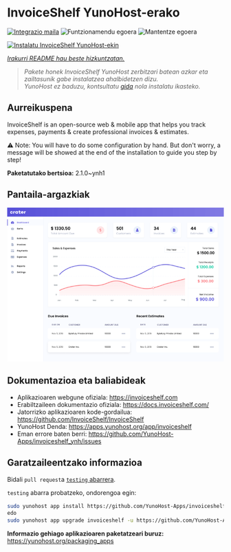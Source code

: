 <!--
Ohart ongi: README hau automatikoki sortu da <https://github.com/YunoHost/apps/tree/master/tools/readme_generator>ri esker
EZ editatu eskuz.
-->

# InvoiceShelf YunoHost-erako

[![Integrazio maila](https://apps.yunohost.org/badge/integration/invoiceshelf)](https://ci-apps.yunohost.org/ci/apps/invoiceshelf/)
![Funtzionamendu egoera](https://apps.yunohost.org/badge/state/invoiceshelf)
![Mantentze egoera](https://apps.yunohost.org/badge/maintained/invoiceshelf)

[![Instalatu InvoiceShelf YunoHost-ekin](https://install-app.yunohost.org/install-with-yunohost.svg)](https://install-app.yunohost.org/?app=invoiceshelf)

*[Irakurri README hau beste hizkuntzatan.](./ALL_README.md)*

> *Pakete honek InvoiceShelf YunoHost zerbitzari batean azkar eta zailtasunik gabe instalatzea ahalbidetzen dizu.*  
> *YunoHost ez baduzu, kontsultatu [gida](https://yunohost.org/install) nola instalatu ikasteko.*

## Aurreikuspena

InvoiceShelf is an open-source web & mobile app that helps you track expenses, payments & create professional invoices & estimates.

⚠️ Note: You will have to do some configuration by hand. But don't worry, a message will be showed at the end of the installation to guide you step by step!


**Paketatutako bertsioa:** 2.1.0~ynh1

## Pantaila-argazkiak

![InvoiceShelf(r)en pantaila-argazkia](./doc/screenshots/screenshot.png)

## Dokumentazioa eta baliabideak

- Aplikazioaren webgune ofiziala: <https://invoiceshelf.com>
- Erabiltzaileen dokumentazio ofiziala: <https://docs.invoiceshelf.com/>
- Jatorrizko aplikazioaren kode-gordailua: <https://github.com/InvoiceShelf/InvoiceShelf>
- YunoHost Denda: <https://apps.yunohost.org/app/invoiceshelf>
- Eman errore baten berri: <https://github.com/YunoHost-Apps/invoiceshelf_ynh/issues>

## Garatzaileentzako informazioa

Bidali `pull request`a [`testing` abarrera](https://github.com/YunoHost-Apps/invoiceshelf_ynh/tree/testing).

`testing` abarra probatzeko, ondorengoa egin:

```bash
sudo yunohost app install https://github.com/YunoHost-Apps/invoiceshelf_ynh/tree/testing --debug
edo
sudo yunohost app upgrade invoiceshelf -u https://github.com/YunoHost-Apps/invoiceshelf_ynh/tree/testing --debug
```

**Informazio gehiago aplikazioaren paketatzeari buruz:** <https://yunohost.org/packaging_apps>
